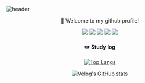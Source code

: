 ![header](https://capsule-render.vercel.app/api?type=cylinder&color=000000&height=150&section=header&text=qwerty1290987&fontColor=ffffff&fontSize=70&animation=fadeIn&fontAlignY=55)

<div align="center">
  
👋 Welcome to my github profile!


<img src="https://img.shields.io/badge/JAVA-007396?style=for-the-badge&logo=java&logoColor=white">  <img src="https://img.shields.io/badge/Oracle-F80000?style=for-the-badge&logo=Oracle&logoColor=white">  <img src="https://img.shields.io/badge/Eclipse-2C2255?style=for-the-badge&logo=Eclipse%20IDE&logoColor=white">  <img src="https://img.shields.io/badge/github-181717?style=for-the-badge&logo=github&logoColor=white">  <img src="https://img.shields.io/badge/HTML-181717?style=flat-square&logo=html&logoColor=white"/>

#### :pencil2: Study log
  
[![Top Langs](https://github-readme-stats.vercel.app/api/top-langs/?username=893107&layout=compact)](https://github.com/anuraghazra/github-readme-stats)
  
[![Velog's GitHub stats](https://velog-readme-stats.vercel.app/api?name=somm&color=dark)](https://velog.io/@somm)
  
</div>
<!--
**qwerty1290987/qwerty1290987** is a ✨ _special_ ✨ repository because its `README.md` (this file) appears on your GitHub profile.

Here are some ideas to get you started:

- 🔭 I’m currently working on ...
- 👯 I’m looking to collaborate on ...
- 🤔 I’m looking for help with ...
- 😄 Pronouns: ...

-->
- 🌱 I’m currently learning HTML, CSS, JAVA, Android Studio, Oracle, Eclipse!
- 💬 Ask me about anything
- 📫 How to reach me: dlguswl5143@naver.com
- ⚡ Fun fact: I'm still learning about software angineering!
